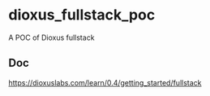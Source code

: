 # dioxus_fullstack_poc
A POC of Dioxus fullstack

## Doc

https://dioxuslabs.com/learn/0.4/getting_started/fullstack

